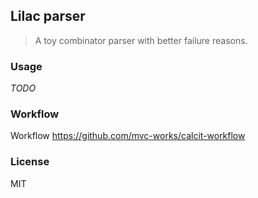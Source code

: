 
Lilac parser
----

> A toy combinator parser with better failure reasons.

### Usage

_TODO_

### Workflow

Workflow https://github.com/mvc-works/calcit-workflow

### License

MIT
